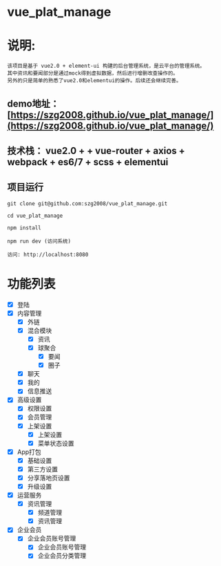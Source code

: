 # vue_plat_manage

# 说明:
```
该项目是基于 vue2.0 + element-ui 构建的后台管理系统，是云平台的管理系统。
其中资讯和要闻部分是通过mock得到虚拟数据，然后进行增删改查操作的。
另外的只是简单的熟悉了vue2.0和elementui的操作。后续还会继续完善。

```

## demo地址：[https://szg2008.github.io/vue_plat_manage/](https://szg2008.github.io/vue_plat_manage/)

## 技术栈： vue2.0 + + vue-router + axios + webpack + es6/7 + scss + elementui

## 项目运行

```
git clone git@github.com:szg2008/vue_plat_manage.git

cd vue_plat_manage

npm install

npm run dev (访问系统)

访问: http://localhost:8080

```
# 功能列表

- [x] 登陆
- [x] 内容管理
    - [x] 外链
    - [x] 混合模块
        - [x] 资讯
        - [x] 球聚合
            - [x] 要闻
            - [x] 圈子
    - [x] 聊天
    - [x] 我的
    - [x] 信息推送        
- [x] 高级设置
    - [x] 权限设置
    - [x] 会员管理
    - [x] 上架设置
        - [x] 上架设置
        - [x] 菜单状态设置
- [x] App打包
    - [x] 基础设置
    - [x] 第三方设置
    - [x] 分享落地页设置
    - [x] 升级设置
- [x] 运营服务
    - [x] 资讯管理
        - [x] 频道管理
        - [x] 资讯管理
- [x] 企业会员
    - [x] 企业会员账号管理
        - [x] 企业会员账号管理
        - [x] 企业会员分类管理
